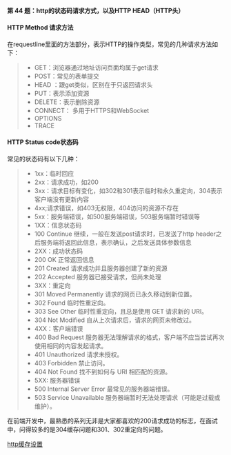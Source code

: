 #### 第 44 题：http的状态码请求方式，以及HTTP HEAD（HTTP头）

#### HTTP Method 请求方法
在requestline里面的方法部分，表示HTTP的操作类型，常见的几种请求方法如下：

> * GET：浏览器通过地址访问页面均属于get请求
> * POST：常见的表单提交
> * HEAD ：跟get类似，区别在于只返回请求头
> * PUT：表示添加资源
> * DELETE：表示删除资源
> * CONNECT： 多用于HTTPS和WebSocket
> * OPTIONS
> * TRACE

#### HTTP Status code状态码

常见的状态码有以下几种：

> * 1xx：临时回应
> * 2xx：请求成功，如200
> * 3xx：请求目标有变化，如302和301表示临时和永久重定向，304表示客户端没有更新内容
> * 4xx;请求错误，如403无权限，404访问的资源不存在
> * 5xx：服务端错误，如500服务端错误，503服务端暂时错误等
> * 1XX：信息状态码
> * 100 Continue 继续，一般在发送post请求时，已发送了http header之后服务端将返回此信息，表示确认，之后发送具体参数信息
> * 2XX：成功状态码
> * 200 OK 正常返回信息
> * 201 Created 请求成功并且服务器创建了新的资源
> * 202 Accepted 服务器已接受请求，但尚未处理
> * 3XX：重定向
> * 301 Moved Permanently 请求的网页已永久移动到新位置。
> * 302 Found 临时性重定向。
> * 303 See Other 临时性重定向，且总是使用 GET 请求新的 URI。
> * 304 Not Modified 自从上次请求后，请求的网页未修改过。
> * 4XX：客户端错误
> * 400 Bad Request 服务器无法理解请求的格式，客户端不应当尝试再次使用相同的内容发起请求。
> * 401 Unauthorized 请求未授权。
> * 403 Forbidden 禁止访问。
> * 404 Not Found 找不到如何与 URI 相匹配的资源。
> * 5XX: 服务器错误
> * 500 Internal Server Error 最常见的服务器端错误。
> * 503 Service Unavailable 服务器端暂时无法处理请求（可能是过载或维护）。

在前端开发中，最熟悉的系列无非是大家都喜欢的200请求成功的标志，在面试中，问得较多的是304缓存问题和301、302重定向的问题。

[http缓存设置](http://codehao.com/2018/08/15/%E5%89%8D%E7%AB%AF%E5%BF%85%E6%87%82%E7%9A%84HTTP%E7%BC%93%E5%AD%98%E6%9C%BA%E5%88%B6/)

